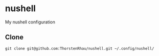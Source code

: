 # nushell

My nushell configuration

## Clone

```shell
git clone git@github.com:ThorstenRhau/nushell.git ~/.config/nushell/
```
